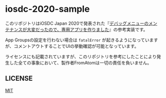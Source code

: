 # iosdc-2020-sample
このリポジトリはiOSDC Japan 2020で発表された『[デバッグメニューのメンテナンスが大変だったので、専用アプリを作りました](https://fortee.jp/iosdc-japan-2020/proposal/3fb66bbc-5a43-44d0-aa60-89abb12939e1)』の参考実装です。

App Groupsの設定を行わない場合は `fatalError` が起きるようになっていますが、コメントアウトすることでUIの挙動確認が可能となっています。

ライセンスにも記載されていますが、このリポジトリを参考にしたことにより発生した全ての事象において、製作者FromAtomは一切の責任を負いません。

## LICENSE
[MIT](LICENCE)